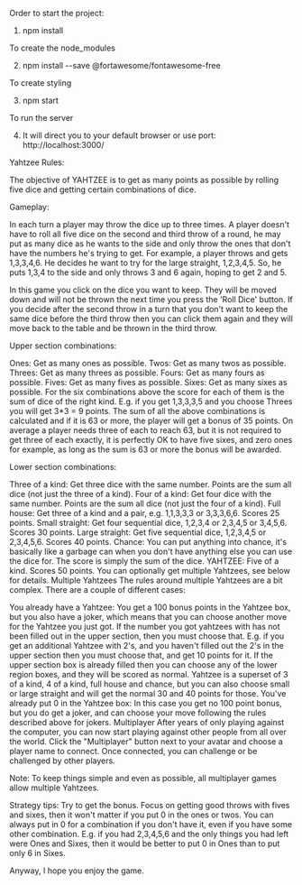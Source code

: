 Order to start the project:

1. npm install

To create the node_modules

2. npm install --save @fortawesome/fontawesome-free

To create styling 

3. npm start

To run the server 

4. It will direct you to your default browser or use port:  http://localhost:3000/  



Yahtzee Rules:

The objective of YAHTZEE is to get as many points as possible by rolling five dice and getting certain combinations of dice.

Gameplay:

In each turn a player may throw the dice up to three times. A player doesn't have to roll all five dice on the second and third throw of a round, he may put as many dice as he wants to the side and only throw the ones that don't have the numbers he's trying to get. For example, a player throws and gets 1,3,3,4,6. He decides he want to try for the large straight, 1,2,3,4,5. So, he puts 1,3,4 to the side and only throws 3 and 6 again, hoping to get 2 and 5.

In this game you click on the dice you want to keep. They will be moved down and will not be thrown the next time you press the 'Roll Dice' button. If you decide after the second throw in a turn that you don't want to keep the same dice before the third throw then you can click them again and they will move back to the table and be thrown in the third throw.

Upper section combinations:

Ones: Get as many ones as possible.
Twos: Get as many twos as possible.
Threes: Get as many threes as possible.
Fours: Get as many fours as possible.
Fives: Get as many fives as possible.
Sixes: Get as many sixes as possible.
For the six combinations above the score for each of them is the sum of dice of the right kind. E.g. if you get 1,3,3,3,5 and you choose Threes you will get 3*3 = 9 points. The sum of all the above combinations is calculated and if it is 63 or more, the player will get a bonus of 35 points. On average a player needs three of each to reach 63, but it is not required to get three of each exactly, it is perfectly OK to have five sixes, and zero ones for example, as long as the sum is 63 or more the bonus will be awarded.

Lower section combinations: 

Three of a kind: Get three dice with the same number. Points are the sum all dice (not just the three of a kind).
Four of a kind: Get four dice with the same number. Points are the sum all dice (not just the four of a kind).
Full house: Get three of a kind and a pair, e.g. 1,1,3,3,3 or 3,3,3,6,6. Scores 25 points.
Small straight: Get four sequential dice, 1,2,3,4 or 2,3,4,5 or 3,4,5,6. Scores 30 points.
Large straight: Get five sequential dice, 1,2,3,4,5 or 2,3,4,5,6. Scores 40 points.
Chance: You can put anything into chance, it's basically like a garbage can when you don't have anything else you can use the dice for. The score is simply the sum of the dice.
YAHTZEE: Five of a kind. Scores 50 points. You can optionally get multiple Yahtzees, see below for details.
Multiple Yahtzees
The rules around multiple Yahtzees are a bit complex. There are a couple of different cases:

You already have a Yahtzee: You get a 100 bonus points in the Yahtzee box, but you also have a joker, which means that you can choose another move for the Yahtzee you just got. If the number you got yahtzees with has not been filled out in the upper section, then you must choose that. E.g. if you get an additional Yahtzee with 2's, and you haven't filled out the 2's in the upper section then you must choose that, and get 10 points for it. If the upper section box is already filled then you can choose any of the lower region boxes, and they will be scored as normal. Yahtzee is a superset of 3 of a kind, 4 of a kind, full house and chance, but you can also choose small or large straight and will get the normal 30 and 40 points for those.
You've already put 0 in the Yahtzee box: In this case you get no 100 point bonus, but you do get a joker, and can choose your move following the rules described above for jokers.
Multiplayer
After years of only playing against the computer, you can now start playing against other people from all over the world. Click the "Multiplayer" button next to your avatar and choose a player name to connect. Once connected, you can challenge or be challenged by other players.

Note: To keep things simple and even as possible, all multiplayer games allow multiple Yahtzees.

Strategy tips:
Try to get the bonus. Focus on getting good throws with fives and sixes, then it won't matter if you put 0 in the ones or twos. You can always put in 0 for a combination if you don't have it, even if you have some other combination. E.g. if you had 2,3,4,5,6 and the only things you had left were Ones and Sixes, then it would be better to put 0 in Ones than to put only 6 in Sixes.

Anyway, I hope you enjoy the game.